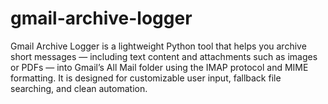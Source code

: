 # gmail-archive-logger
Gmail Archive Logger is a lightweight Python tool that helps you archive short messages — including text content and attachments such as images or PDFs — into Gmail’s All Mail folder using the IMAP protocol and MIME formatting. It is designed for customizable user input, fallback file searching, and clean automation.
